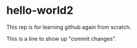 # hello-world2
This rep is for learning github again from scratch. 

This is a line to show up "commit changes".
